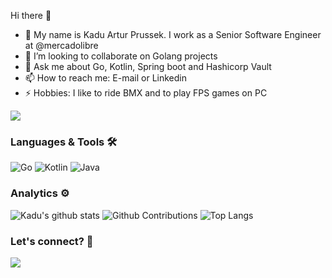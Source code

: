 Hi there 👋

- 🔭 My name is Kadu Artur Prussek. I work as a Senior Software Engineer at @mercadolibre
- 👯 I’m looking to collaborate on Golang projects
- 💬 Ask me about Go, Kotlin, Spring boot and Hashicorp Vault
- 📫 How to reach me: E-mail or Linkedin
- ⚡ Hobbies: I like to ride BMX and to play FPS games on PC

![](http://estruyf-github.azurewebsites.net/api/VisitorHit?user=kaduartur&repo=kaduartur&countColorcountColor)

### Languages & Tools 🛠  
![Go](https://img.shields.io/badge/-Go-05122A?style=flat&color=green)&nbsp;![Kotlin](https://img.shields.io/badge/-Kotlin-05122A?style=flat&color=green)&nbsp;![Java](https://img.shields.io/badge/-Java-05122A?style=flat&color=green)&nbsp;  


### Analytics ⚙️

![Kadu's github stats](https://github-readme-stats.vercel.app/api?username=kaduartur&show_icons=true&count_private=true)
![Github Contributions](https://github-readme-streak-stats.herokuapp.com/?user=kaduartur&hide_border=false)
![Top Langs](https://github-readme-stats.vercel.app/api/top-langs/?username=kaduartur)

### Let's connect? 🤝

<p align="left">

<a href="https://www.linkedin.com/in/kadu-artur-prussek"><img src="https://img.shields.io/badge/-LinkedIn-0077B5?style=flat&logo=Linkedin&logoColor=white"/></a>

</p>

